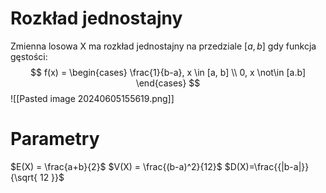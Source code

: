 # Rozkład jednostajny
Zmienna losowa X ma rozkład jednostajny na przedziale $[a,b ]$ gdy funkcja gęstości:
$$
f(x) = \begin{cases}
\frac{1}{b-a}, x \in [a, b] \\
0, x \not\in [a.b]
\end{cases}
$$
![[Pasted image 20240605155619.png]]
# Parametry
$E(X) = \frac{a+b}{2}$
$V(X) = \frac{(b-a)^2}{12}$
$D(X)=\frac{{|b-a|}}{\sqrt{ 12 }}$